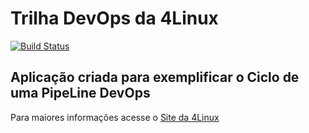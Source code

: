 # Trilha DevOps da 4Linux

<!-- Altere a Flag abaixo com sua URL do Travis -->
[![Build Status](https://travis-ci.com/VICTORHUGOJS/DevOpsLab-HelloWorld.svg?branch=master)](https://travis-ci.com/VICTORHUGOJS/DevOpsLab-HelloWorld)

## Aplicação criada para exemplificar o Ciclo de uma PipeLine DevOps


Para maiores informações acesse o [Site da 4Linux](https://www.4linux.com.br/cursos/devops)
